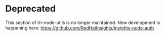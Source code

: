 # Deprecated

This section of rh-node-utils is no longer maintained. New development is happening here: https://github.com/RedHatInsights/insights-node-auth
